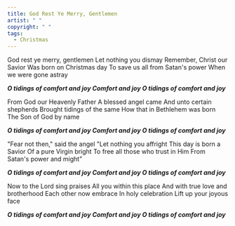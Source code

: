 ```yaml
---
title: God Rest Ye Merry, Gentlemen
artist: " "
copyright: " "
tags:
  - Christmas
---
```

God rest ye merry, gentlemen
Let nothing you dismay
Remember, Christ our Savior
Was born on Christmas day
To save us all from Satan's power
When we were gone astray

 ***O tidings of comfort and joy
  Comfort and joy
  O tidings of comfort and joy***

From God our Heavenly Father
A blessed angel came
And unto certain shepherds
Brought tidings of the same
How that in Bethlehem was born
The Son of God by name

 ***O tidings of comfort and joy
  Comfort and joy
  O tidings of comfort and joy***

"Fear not then," said the angel
"Let nothing you affright
This day is born a Savior
Of a pure Virgin bright
To free all those who trust in Him
From Satan's power and might"

 ***O tidings of comfort and joy
  Comfort and joy
  O tidings of comfort and joy***

Now to the Lord sing praises
All you within this place
And with true love and brotherhood
Each other now embrace
In holy celebration
Lift up your joyous face

 ***O tidings of comfort and joy
  Comfort and joy
  O tidings of comfort and joy***